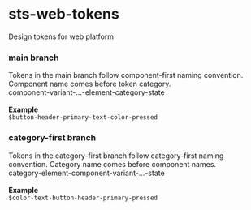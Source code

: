 # sts-web-tokens
Design tokens for web platform
### main branch
Tokens in the main branch follow component-first naming convention. Component name comes before token category.<br>
component-variant-...-element-category-state<br><br>
**Example**  
`$button-header-primary-text-color-pressed`
### category-first branch
Tokens in the category-first branch follow category-first naming convention. Category name comes before component names.<br>
category-element-component-variant-...-state<br><br>
**Example**  
`$color-text-button-header-primary-pressed`
